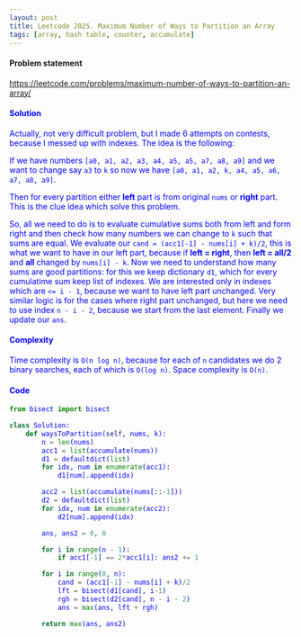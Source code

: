 ```yaml
---
layout: post
title: Leetcode 2025. Maximum Number of Ways to Partition an Array
tags: [array, hash table, counter, accumulate]
---
```


#### Problem statement

<a href="https://leetcode.com/problems/maximum-number-of-ways-to-partition-an-array/"> <font color = blue>https://leetcode.com/problems/maximum-number-of-ways-to-partition-an-array/

#### Solution
Actually, not very difficult problem, but I made 6 attempts on contests, because I messed up with indexes. The idea is the following:

If we have numbers `[a0, a1, a2, a3, a4, a5, a5, a7, a8, a9]` and we want to change say `a3` to `k` so now we have `[a0, a1, a2, k, a4, a5, a6, a7, a8, a9]`. 

Then for every partition either **left** part is from original `nums` or **right** part. This is the clue idea which solve this problem.

So, all we need to do is to evaluate cumulative sums both from left and form right and then check how many numbers we can change to `k` such that sums are equal. We evaluate our `cand = (acc1[-1] - nums[i] + k)/2`, this is what we want to have in our left part, because if **left = right**, then **left = all/2** and **all** changed by `nums[i] - k`. Now we need to understand how many sums are good partitions: for this we keep dictionary `d1`, which for every cumulatime sum keep list of indexes. We are interested only in indexes which are `<= i - 1`, because we want to have left part unchanged. Very similar logic is for the cases where right part unchanged, but here we need to use index `n - i - 2`, because we start from the last element. Finally we update our `ans`.

#### Complexity
Time complexity is `O(n log n)`, because for each of `n` candidates we do 2 binary searches, each of which is `O(log n)`. Space complexity is `O(n)`.

#### Code
```python
from bisect import bisect

class Solution:
    def waysToPartition(self, nums, k):
        n = len(nums)
        acc1 = list(accumulate(nums))
        d1 = defaultdict(list)
        for idx, num in enumerate(acc1):
            d1[num].append(idx)

        acc2 = list(accumulate(nums[::-1]))
        d2 = defaultdict(list)
        for idx, num in enumerate(acc2):
            d2[num].append(idx)

        ans, ans2 = 0, 0

        for i in range(n - 1):
            if acc1[-1] == 2*acc1[i]: ans2 += 1

        for i in range(0, n):
            cand = (acc1[-1] - nums[i] + k)/2
            lft = bisect(d1[cand], i-1)
            rgh = bisect(d2[cand], n - i - 2)
            ans = max(ans, lft + rgh)

        return max(ans, ans2)
```